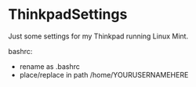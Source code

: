 # ThinkpadSettings

Just some settings for my Thinkpad running Linux Mint.

bashrc:
- rename as .bashrc
- place/replace in path /home/YOURUSERNAMEHERE
